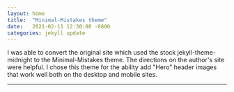 ```yaml
---
layout: home
title:  "Minimal-Mistakes theme"
date:   2021-02-11 12:30:00 -0800
categories: jekyll update
---
```


I was able to convert the original site which used the stock jekyll-theme-midnight to the Minimal-Mistakes theme.  The directions on the author's site were helpful. I chose this theme for the ability add "Hero" header images that work well both on the desktop and mobile sites.

---
